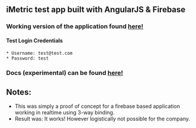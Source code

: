 ## iMetric test app built with AngularJS & Firebase

### Working version of the application found [here!](http://blistering-heat-5543.firebaseapp.com)
#### Test Login Credentials
	* Username: test@test.com
	* Password: test

### Docs (experimental) can be found [here!](http://blistering-heat-5543.firebaseapp.com/doc)

## Notes:

- This was simply a proof of concept for a firebase based application working in realtime using 3-way binding.
- Result was: It works! However logistically not possible for the company.
